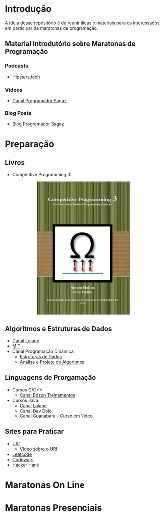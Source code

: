 # Introdução

A ideia desse repositório é de reunir dicas e materiais para os interessados em participar de maratonas de programação.

## Material Introdutório sobre Maratonas de Programação

### Podcasts
- [Hipsters.tech](https://hipsters.tech/maratona-de-programacao-hipsters-90/)

### Vídeos
- [Canal Programador Sagaz](https://www.youtube.com/watch?v=COweDLKkyiM)

### Blog Posts
- [Blog Programador Sagaz](https://programadorsagaz.com.br/guia-maratona-de-programacao/)

# Preparação

## Livros

- Competitive Programming 3:
<div style="text-align:center"><img src="https://github.com/maratonadeprogramacao/maratonadeprogramacao/blob/master/img/cp3.jpg" /></div>


## Algoritmos e Estruturas de Dados

- [Canal Loiane](https://www.youtube.com/playlist?list=PLGxZ4Rq3BOBrgumpzz-l8kFMw2DLERdxi)
- [MIT](https://www.youtube.com/playlist?list=PLUl4u3cNGP61Oq3tWYp6V_F-5jb5L2iHb)
- Canal Programação Dinâmica:
  - [Estruturas de Dados](https://www.youtube.com/playlist?list=PL5TJqBvpXQv5Bb71AE5Cd_kB5rNsfU4Cp)
  - [Análise e Projeto de Algoritmos](https://www.youtube.com/playlist?list=PL5TJqBvpXQv7KCYOIXzPnGac4t_R8MQSG)

## Linguagens de Prorgamação

- Cursos C/C++:
  - [Canal Bóson Treinamentos](https://www.youtube.com/playlist?list=PLucm8g_ezqNqzH7SM0XNjsp25AP0MN82R)
- Cursos Java:
  - [Canal Loiane](https://www.youtube.com/playlist?list=PLGxZ4Rq3BOBq0KXHsp5J3PxyFaBIXVs3r)
  - [Canal Dev Dojo](https://www.youtube.com/playlist?list=PL62G310vn6nHrMr1tFLNOYP_c73m6nAzL)
  - [Canal Guanabara - Curso em Video](https://www.youtube.com/playlist?list=PLHz_AreHm4dkI2ZdjTwZA4mPMxWTfNSpR) 

## Sites para Praticar

- [URI](https://www.urionlinejudge.com.br/)
    - [Video sobre o URI](https://www.youtube.com/watch?v=ZQfohP2b6CQ)
- [Leetcode](http://leetcode.com/)
- [Codewars](https://www.codewars.com/)
- [Hacker Hank](https://www.hackerrank.com/)

# Maratonas On Line

# Maratonas Presenciais



